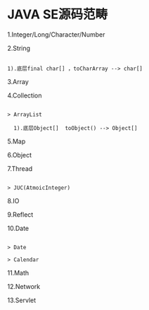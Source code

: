 # JAVA SE源码范畴

1.Integer/Long/Character/Number

2.String

```

1).底层final char[] ，toCharArray --> char[]

```

3.Array

4.Collection

```

> ArrayList
  
  1).底层Object[]  toObject() --> Object[]

```

5.Map

6.Object

7.Thread

```

> JUC(AtmoicInteger)

```

8.IO

9.Reflect

10.Date

```

> Date
  
> Calendar

```

11.Math

12.Network

13.Servlet

